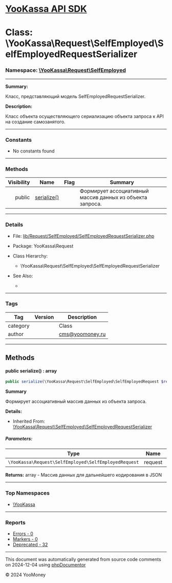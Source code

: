 # [YooKassa API SDK](../home.md)

# Class: \YooKassa\Request\SelfEmployed\SelfEmployedRequestSerializer
### Namespace: [\YooKassa\Request\SelfEmployed](../namespaces/yookassa-request-selfemployed.md)
---
**Summary:**

Класс, представляющий модель SelfEmployedRequestSerializer.

**Description:**

Класс объекта осуществляющего сериализацию объекта запроса к API на создание самозанятого.

---
### Constants
* No constants found

---
### Methods
| Visibility | Name | Flag | Summary |
| ----------:| ---- | ---- | ------- |
| public | [serialize()](../classes/YooKassa-Request-SelfEmployed-SelfEmployedRequestSerializer.md#method_serialize) |  | Формирует ассоциативный массив данных из объекта запроса. |

---
### Details
* File: [lib/Request/SelfEmployed/SelfEmployedRequestSerializer.php](../../lib/Request/SelfEmployed/SelfEmployedRequestSerializer.php)
* Package: YooKassa\Request
* Class Hierarchy:
  * \YooKassa\Request\SelfEmployed\SelfEmployedRequestSerializer

* See Also:
  * [](https://yookassa.ru/developers/api)

---
### Tags
| Tag | Version | Description |
| --- | ------- | ----------- |
| category |  | Class |
| author |  | cms@yoomoney.ru |

---
## Methods
<a name="method_serialize" class="anchor"></a>
#### public serialize() : array

```php
public serialize(\YooKassa\Request\SelfEmployed\SelfEmployedRequest $request) : array
```

**Summary**

Формирует ассоциативный массив данных из объекта запроса.

**Details:**
* Inherited From: [\YooKassa\Request\SelfEmployed\SelfEmployedRequestSerializer](../classes/YooKassa-Request-SelfEmployed-SelfEmployedRequestSerializer.md)

##### Parameters:
| Type | Name | Description |
| ---- | ---- | ----------- |
| <code lang="php">\YooKassa\Request\SelfEmployed\SelfEmployedRequest</code> | request  |  |

**Returns:** array - Массив данных для дальнейшего кодирования в JSON



---

### Top Namespaces

* [\YooKassa](../namespaces/yookassa.md)

---

### Reports
* [Errors - 0](../reports/errors.md)
* [Markers - 0](../reports/markers.md)
* [Deprecated - 32](../reports/deprecated.md)

---

This document was automatically generated from source code comments on 2024-12-04 using [phpDocumentor](http://www.phpdoc.org/)

&copy; 2024 YooMoney